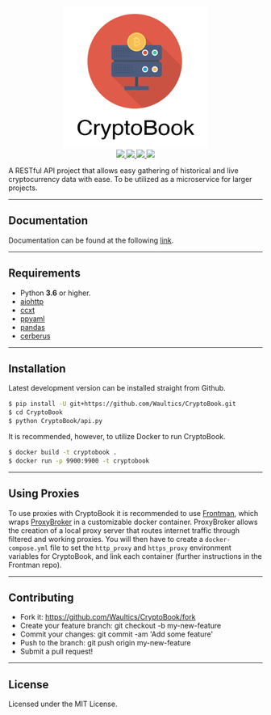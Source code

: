 <p align="center">
  <img height="280" src="./assets/CryptoBook Box.png">
  <br>
  
  <a href="https://travis-ci.com/Waultics/CryptoBook">
    <img src="https://travis-ci.com/Waultics/CryptoBook.svg?branch=master">
  </a>
  
  <a href="https://readthedocs.org/projects/cryptobook/badge/?version=latest">
    <img src="https://readthedocs.org/projects/cryptobook/badge/?version=latest">
  </a>
  
  <a href="https://coveralls.io/github/Waultics/CryptoBook?branch=master">
    <img src="https://coveralls.io/repos/github/Waultics/CryptoBook/badge.svg?branch=master">
  </a>
  
  <a href="https://opensource.org/licenses/MIT">
    <img src="https://img.shields.io/badge/License-MIT-yellow.svg">
  </a>
</p>

A RESTful API project that allows easy gathering of historical and live cryptocurrency data with ease. To be utilized as a microservice for larger projects.

---

## Documentation

Documentation can be found at the following [link](https://cryptobook.readthedocs.io/en/latest/).

---

## Requirements

* Python **3.6** or higher.
* [aiohttp](https://pypi.python.org/pypi/aiohttp>)
* [ccxt](https://github.com/ccxt/ccxt>)
* [ppyaml](https://github.com/yaml/pyyaml>)
* [pandas](https://github.com/pandas-dev/pandas>)
* [cerberus](https://github.com/pyeve/cerberus>)


---

## Installation

Latest development version can be installed straight from Github.

```bash
$ pip install -U git+https://github.com/Waultics/CryptoBook.git
$ cd CryptoBook
$ python CryptoBook/api.py
```

It is recommended, however, to utilize Docker to run CryptoBook.

```bash
$ docker build -t cryptobook .
$ docker run -p 9900:9900 -t cryptobook
```

---

## Using Proxies

To use proxies with CryptoBook it is recommended to use [Frontman](https://github.com/synchronizing/Frontman), which wraps [ProxyBroker](https://github.com/constverum/ProxyBroker) in a customizable docker container. ProxyBroker allows the creation of a local proxy server that routes internet traffic through filtered and working proxies. You will then have to create a `docker-compose.yml` file to set the `http_proxy` and `https_proxy` environment variables for CryptoBook, and link each container (further instructions in the Frontman repo).

---

## Contributing

* Fork it: https://github.com/Waultics/CryptoBook/fork
* Create your feature branch: git checkout -b my-new-feature
* Commit your changes: git commit -am 'Add some feature'
* Push to the branch: git push origin my-new-feature
* Submit a pull request!

---

## License

Licensed under the MIT License.
